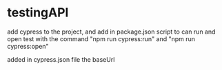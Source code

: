 # testingAPI

 add cypress to the project, and add in package.json script to can run and open test with the command "npm run cypress:run" and "npm run cypress:open"

 added in cypress.json file the baseUrl